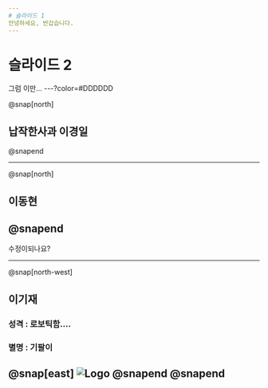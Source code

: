 ```yaml
---
# 슬라이드 1
안녕하세요, 반갑습니다.
---
```

# 슬라이드 2
그럼 이만...
---?color=#DDDDDD

@snap[north]
## 납작한사과 이경일
@snapend

---
@snap[north]
## 이동현
@snapend
---
수정이되나요?

---
@snap[north-west]
## 이기재

### 성격 : 로보틱함....
### 별명 : 기팔이

@snap[east]
![Logo](https://steemitimages.com/0x0/https://static.tasteem.io/uploads/464/post/3284/content_511a19a7-1e34-41d9-a4e0-b514eccc852f.jpeg)
@snapend
@snapend
---
